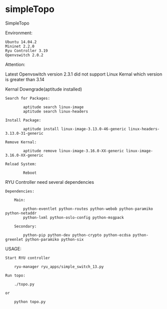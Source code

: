 # simpleTopo
SimpleTopo

Environment:

    Ubuntu 14.04.2
    Mininet 2.2.0
    Ryu Controller 3.19
    Openvswitch 2.0.2
  
Attention:

Latest Openvswitch version 2.3.1 did not support Linux Kernal which version is greater than 3.14
    
Kernal Downgrade(aptitude installed)
    
    Search for Packages:
        
            aptitude search linux-image
            aptitude search linux-headers
        
    Install Package:
            
            aptitude install linux-image-3.13.0-46-generic linux-headers-3.13.0-31-generic
        
    Remove Kernal:
            
            aptitude remove linux-image-3.16.0-XX-generic linux-image-3.16.0-XX-generic
            
    Reload System:
    
            Reboot
        
    
RYU Controller need several dependencies

    Dependencies:
    
        Main:
    
            python-eventlet python-routes python-webob python-paramiko python-netaddr 
            python-lxml python-oslo-config python-msgpack
            
        Secondary:
        
            python-pip python-dev python-crypto python-ecdsa python-greenlet python-paramiko python-six
      
        
USAGE:
    
    Start RYU controller
        
        ryu-manager ryu_apps/simple_switch_13.py
        
    Run topo:
    
        ./topo.py
        
    or
    
        python topo.py
